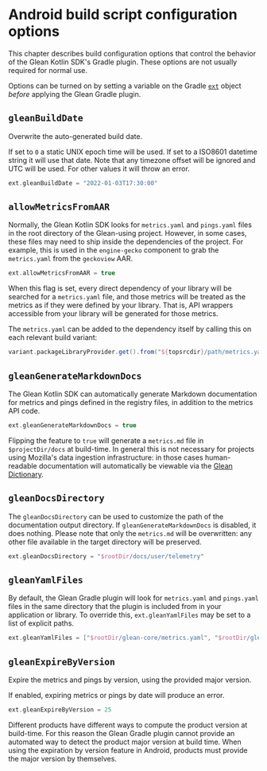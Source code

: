 # Android build script configuration options

This chapter describes build configuration options that control the behavior of the Glean Kotlin SDK's Gradle plugin.
These options are not usually required for normal use.

Options can be turned on by setting a variable on the Gradle [`ext`](https://docs.gradle.org/current/dsl/org.gradle.api.plugins.ExtraPropertiesExtension.html) object *before* applying the Glean Gradle plugin.

## `gleanBuildDate`

Overwrite the auto-generated build date.

If set to `0` a static UNIX epoch time will be used.
If set to a ISO8601 datetime string it will use that date.
Note that any timezone offset will be ignored and UTC will be used.
For other values it will throw an error.

```groovy
ext.gleanBuildDate = "2022-01-03T17:30:00"
```

## `allowMetricsFromAAR`

Normally, the Glean Kotlin SDK looks for `metrics.yaml` and `pings.yaml` files in the root directory of the Glean-using project.
However, in some cases, these files may need to ship inside the dependencies of the project.
For example, this is used in the `engine-gecko` component to grab the `metrics.yaml` from the `geckoview` AAR.

```groovy
ext.allowMetricsFromAAR = true
```

When this flag is set, every direct dependency of your library will be searched for a `metrics.yaml` file, and those metrics will be treated as the metrics as if they were defined by your library.
That is, API wrappers accessible from your library will be generated for those metrics.

The `metrics.yaml` can be added to the dependency itself by calling this on each relevant build variant:

```groovy
variant.packageLibraryProvider.get().from("${topsrcdir}/path/metrics.yaml")
```

## `gleanGenerateMarkdownDocs`


The Glean Kotlin SDK can automatically generate Markdown documentation for metrics and pings defined in the registry files, in addition to the metrics API code.

```groovy
ext.gleanGenerateMarkdownDocs = true
```

Flipping the feature to `true` will generate a `metrics.md` file in `$projectDir/docs` at build-time. In general this is not necessary for projects using Mozilla's data ingestion infrastructure: in those cases human-readable documentation will automatically be viewable via the [Glean Dictionary](https://dictionary.telemetry.mozilla.org).

## `gleanDocsDirectory`

The `gleanDocsDirectory` can be used to customize the path of the documentation output directory.
If `gleanGenerateMarkdownDocs` is disabled, it does nothing.
Please note that only the `metrics.md` will be overwritten: any other file available in the target directory will be preserved.

```groovy
ext.gleanDocsDirectory = "$rootDir/docs/user/telemetry"
```

## `gleanYamlFiles`

By default, the Glean Gradle plugin will look for `metrics.yaml` and `pings.yaml` files in the same directory that the plugin is included from in your application or library.
To override this, `ext.gleanYamlFiles` may be set to a list of explicit paths.

```groovy
ext.gleanYamlFiles = ["$rootDir/glean-core/metrics.yaml", "$rootDir/glean-core/pings.yaml"]
```

## `gleanExpireByVersion`

Expire the metrics and pings by version, using the provided major version.

If enabled, expiring metrics or pings by date will produce an error.

```groovy
ext.gleanExpireByVersion = 25
```

Different products have different ways to compute the product version at build-time.
For this reason the Glean Gradle plugin cannot provide an automated way to detect the product major version at build time.
When using the expiration by version feature in Android, products must provide the major version by themselves.
